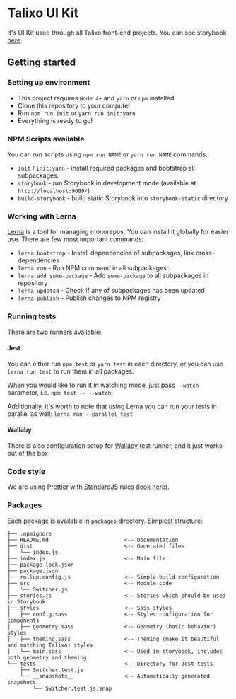# Talixo UI Kit

It's UI Kit used through all Talixo front-end projects. You can see storybook [here](https://publicinmotiongmbh.github.io/ui-kit).

## Getting started

### Setting up environment

- This project requires `Node 4+` and `yarn` or `npm` installed
- Clone this repository to your computer
- Run `npm run init` or `yarn run init:yarn`
- Everything is ready to go!

### NPM Scripts available

You can run scripts using `npm run NAME` or `yarn run NAME` commands.

- `init` / `init:yarn` - install required packages and bootstrap all subpackages.
- `storybook` - run Storybook in development mode (available at `http://localhost:9009/`)
- `build-storybook` - build static Storybook into `storybook-static` directory

### Working with Lerna

[Lerna](https://github.com/lerna/lerna) is a tool for managing monorepos.
You can install it globally for easier use. There are few most important commands:

- `lerna bootstrap` - Install dependencies of subpackages, link cross-dependencies
- `lerna run` - Run NPM command in all subpackages
- `lerna add some-package` - Add `some-package` to all subpackages in repository
- `lerna updated` - Check if any of subpackages has been updated
- `lerna publish` - Publish changes to NPM registry

### Running tests

There are two runners available:

#### Jest

You can either run `npm test` or `yarn test` in each directory,
or you can use `lerna run test` to run them in all packages.

When you would like to run it in watching mode, just pass `--watch` parameter, i.e. `npm test -- --watch`.

Additionally, it's worth to note that using Lerna you can run your tests in parallel as well: `lerna run --parallel test`

#### Wallaby

There is also configuration setup for [Wallaby](http://wallabyjs.com/) test runner,
and it just works out of the box.

### Code style

We are using [Prettier](https://prettier.io/) with [StandardJS](https://standardjs.com/) rules ([look here](https://github.com/sheerun/prettier-standard)).

### Packages

Each package is available in `packages` directory. Simplest structure:

```
├── .npmignore
├── README.md                        <-- Documentation
├── dist                             <-- Generated files
│   └── index.js
├── index.js                         <-- Main file
├── package-lock.json
├── package.json
├── rollup.config.js                 <-- Simple build configuration
├── src                              <-- Module code
│   └── Switcher.js
├── stories.js                       <-- Stories which should be used in Storybook
├── styles                           <-- Sass styles
│   ├── config.sass                  <-- Styles configuration for components 
│   ├── geometry.sass                <-- Geometry (basic behavior) styles
│   ├── theming.sass                 <-- Theming (make it beautiful and matching Talixo) styles
│   └── main.sass                    <-- Used in storybook, includes both geometry and theming
└── tests                            <-- Directory for Jest tests
    ├── Switcher.test.js
    └── __snapshots__                <-- Automatically generated snapshots
        └── Switcher.test.js.snap
```
